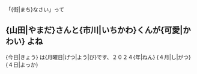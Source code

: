 

「{街|まち}なさい」って

## {山田|やまだ}さんと{市川|いちかわ}くんが{可愛|かわい} よね

 {今日|きょう} は{月曜日|げつ|よう|び}です、２０２４{年|ねん} {４月|し|がつ} {４日|よっか} 






